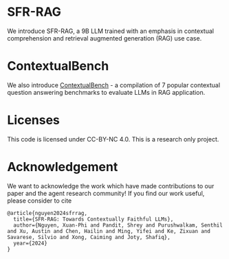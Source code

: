 # SFR-RAG
We introduce SFR-RAG, a 9B LLM trained with an emphasis in contextual comprehension and retrieval augmented generation (RAG) use case.


# ContextualBench
We also introduce [ContextualBench](./README_ContextualBench.md) - a compilation of 7 popular contextual question answering benchmarks to evaluate LLMs in RAG application.


# Licenses
This code is licensed under CC-BY-NC 4.0. This is a research only project.


# Acknowledgement
We want to acknowledge the work which have made contributions to our paper and the agent research community! If you find our work useful, please consider to cite


```
@article{nguyen2024sfrrag,
  title={SFR-RAG: Towards Contextually Faithful LLMs},
  author={Nguyen, Xuan-Phi and Pandit, Shrey and Purushwalkam, Senthil and Xu, Austin and Chen, Hailin and Ming, Yifei and Ke, Zixuan and Savarese, Silvio and Xong, Caiming and Joty, Shafiq},
  year={2024}
}

```


